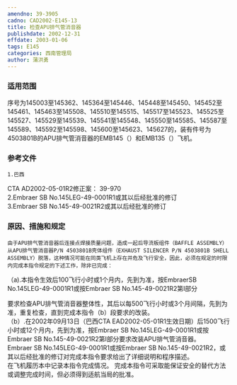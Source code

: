 ```yaml
---
amendno: 39-3905  
cadno: CAD2002-E145-13  
title: 检查APU排气管消音器  
publishdate: 2002-12-31  
effdate: 2003-01-06  
tags: E145  
categories: 西南管理局  
author: 蒲洪勇  
---
```

  
### 适用范围  
序号为145003至145362、145364至145446、145448至145450、145452至145461、145463至145508、145510至145515、145517至145523、145525至145527、145529至145539、145541至145548、145550至145585、145587至145589、145592至145598、145600至145623、145627的，装有件号为4503801B的APU排气管消音器的EMB145（）和EMB135（）飞机。  
  
<!--more-->  
### 参考文件  
    1.巴西  
CTA AD2002-05-01R2修正案： 39-970  
    2.Embraer SB No.145LEG-49-0001R1或其以后经批准的修订  
    3.Embraer SB No.145-49-0021R2或其以后经批准的修订  
  
### 原因、措施和规定  
    由于APU排气管消音器后连接点焊接质量问题，造成一起后导流板组件（BAFFLE ASSEMBLY）从APU排气管消音器P/N 4503801B壳体组件（EXHAUST SILENCER P/N 4503801B SHELL ASSEMBLY）脱落，这种情况可能在同类飞机上存在并危及飞行安全，因此，必须在规定的时限内完成本指令规定的下述工作，除非已完成：  
（a).本指令生效后100飞行小时或1个月内，先到为准，按EmbraerSB No.145LEG-49-0001R1或按Embraer SB No.145-49-0021R2第I部分  
  
要求检查APU排气管消音器整体性，其后以每500飞行小时或3个月间隔，先到为准，重复检查，直到完成本指令（b）段要求的改装。  
（b）.在2002年09月13日（巴西CTA EAD2002-05-01R1生效日期）后1500飞行小时或12个月内，先到为准，按Embraer SB No.145LEG-49-0001R1或按Embraer SB No.145-49-0021R2第I部分要求改装APU排气管消音器。  
Embraer SB No.145LEG-49-0001R1或按Embraer SB No.145-49-0021R2，或其以后经批准的修订对完成本指令要求给出了详细说明和程序描述。  
在飞机履历本中记录本指令完成情况。 完成本指令可采取能保证安全的替代方法或调整完成时间，但必须得到适航当局的批准。  
